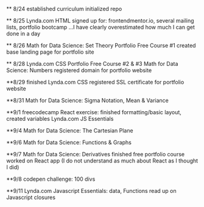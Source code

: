 ** 8/24
established curriculum
initialized repo

** 8/25
Lynda.com HTML
signed up for: frontendmentor.io, several mailing lists, portfolio bootcamp
...I have clearly overestimated how much I can get done in a day

** 8/26
Math for Data Science: Set Theory
Portfolio Free Course #1
created base landing page for portfolio site

** 8/28
Lynda.com CSS
Portfolio Free Course #2 & #3
Math for Data Science: Numbers
registered domain for portfolio website

**8/29
finished Lynda.com CSS
registered SSL certificate for portfolio website

**8/31
Math for Data Science: Sigma Notation, Mean & Variance

**9/1
freecodecamp React exercise: finished formatting/basic layout, created variables
Lynda.com JS Essentials

**9/4
Math for Data Science: The Cartesian Plane

**9/6
Math for Data Science: Functions & Graphs

**9/7
Math for Data Science: Derivatives
finished free portfolio course
worked on React app (I do not understand as much about React as I thought I did)

**9/8
codepen challenge: 100 divs

**9/11
Lynda.com Javascript Essentials: data, Functions
read up on Javascript closures
